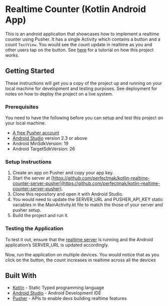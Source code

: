 # Realtime Counter (Kotlin Android App)
This is an android application that showcases how to implement a realtime counter using Pusher. It has a single Activity which contains a button and a count `TextView`. You would see the count update in realtime as you and other users tap on the button. See [here](https://pusher.com/tutorials/counter-kotlin/) for a tutorial on how this project works.

## Getting Started

These instructions will get you a copy of the project up and running on your local machine for development and testing purposes. See deployment for notes on how to deploy the project on a live system.

### Prerequisites
You need to have the following before you can setup and test this project on your local machine:

- [A free Pusher account](https://pusher.com)
- [Android Studio](https://developer.android.com/studio/index.html) version 2.3 or above 
- Android MinSdkVersion: 19
- Android TargetSdkVersion: 26

### Setup Instructions
1. Create an app on Pusher and copy your app key.
2. Start the server at [https://github.com/perfectmak/kotlin-realtime-counter-server-pusher](https://github.com/perfectmak/kotlin-realtime-counter-server-pusher).
3. Clone this repository and open it with Android Studio.
4. You would need to update the SERVER_URL and PUSHER_API_KEY static variables in the MainActivity.kt file to match the those of your server and pusher setup.
5. Build the project and run it.

### Testing the Application
To test it out, ensure that the [realtime server](https://github.com/perfectmak/kotlin-realtime-counter-server-pusher) is running and the Android application’s SERVER_URL is updated accordingly.

Now, run the application on multiple devices. You would notice that as you click on the button, the count increases in realtime across all the devices

## Built With
* [Kotlin](https://kotlinlang.org/) - Static Typed programming language
* [Android Studio](https://developer.android.com/studio/index.html) - Android Development IDE
* [Pusher](https://pusher.com/) - APIs to enable devs building realtime features


